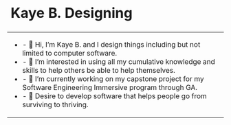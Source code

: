 <table class="table" valign="middle">
  <thead>
    <tr>
    <td><h1>Kaye B. Designing</h1>
    </tr>
  </thead>
  
  <tbody>
    <tr>
      <td>
        <ul>
          <li>- 👋 Hi, I’m Kaye B. and I design things including but not limited to computer software.</li>
          <li>- 👀 I’m interested in using all my cumulative knowledge and skills to help others be able to help themselves.</li>
          <li>- 🌱 I’m currently working on my capstone project for my Software Engineering Immersive program through GA.</li>
          <li>- 💞️ Desire to develop software that helps people go from surviving to thriving.</li>
      </td>
    </tr>
  </tbody>
  
  <tfoot></tfoot>
